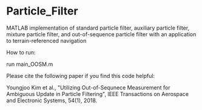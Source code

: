 # Particle_Filter
MATLAB implementation of standard particle filter, auxiliary particle filter, mixture particle filter, and out-of-sequence particle filter with an application to terrain-referenced navigation

How to run:

run main_OOSM.m


Please cite the following paper if you find this code helpful:

Youngjoo Kim et al., "Utilizing Out-of-Sequnece Measurement for Ambiguous Update in Particle Filtering", IEEE Transactions on Aerospace and Electronic Systems, 54(1), 2018.
